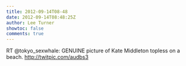```yaml
---
title: 2012-09-14T08-48
date: 2012-09-14T08:48:25Z
author: Lee Turner
showtoc: false
comments: true
---
```


RT @tokyo_sexwhale: GENUINE picture of Kate Middleton topless on a beach. http://twitpic.com/audbs3

